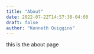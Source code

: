 ```yaml
---
title: "About"
date: 2022-07-22T14:57:30-04:00
draft: false
author: "Kenneth Quiggins"
---
```


this is the about page
